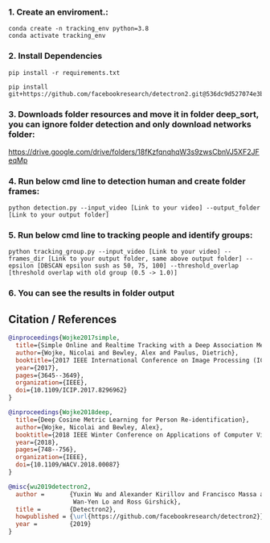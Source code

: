 ### 1. Create an enviroment.:
```
conda create -n tracking_env python=3.8
conda activate tracking_env
```

### 2. Install Dependencies
```
pip install -r requirements.txt
```
```
pip install git+https://github.com/facebookresearch/detectron2.git@536dc9d527074e3b15df5f6677ffe1f4e104a4ab
```

### 3. Downloads folder resources and move it in folder deep_sort, you can ignore folder detection and only download networks folder:
https://drive.google.com/drive/folders/18fKzfqnqhqW3s9zwsCbnVJ5XF2JFeqMp
### 4. Run below cmd line to detection human and create folder frames:
```
python detection.py --input_video [Link to your video] --output_folder [Link to your output folder]
```
### 5. Run below cmd line to tracking people and identify groups:
```
python tracking_group.py --input_video [Link to your video] --frames_dir [Link to your output folder, same above output folder] --epsilon [DBSCAN epsilon sush as 50, 75, 100] --threshold_overlap [threshold overlap with old group (0.5 -> 1.0)]
```
### 6. You can see the results in folder output

## Citation / References
```bibtex
@inproceedings{Wojke2017simple,
  title={Simple Online and Realtime Tracking with a Deep Association Metric},
  author={Wojke, Nicolai and Bewley, Alex and Paulus, Dietrich},
  booktitle={2017 IEEE International Conference on Image Processing (ICIP)},
  year={2017},
  pages={3645--3649},
  organization={IEEE},
  doi={10.1109/ICIP.2017.8296962}
}

@inproceedings{Wojke2018deep,
  title={Deep Cosine Metric Learning for Person Re-identification},
  author={Wojke, Nicolai and Bewley, Alex},
  booktitle={2018 IEEE Winter Conference on Applications of Computer Vision (WACV)},
  year={2018},
  pages={748--756},
  organization={IEEE},
  doi={10.1109/WACV.2018.00087}
}

@misc{wu2019detectron2,
  author =       {Yuxin Wu and Alexander Kirillov and Francisco Massa and
                  Wan-Yen Lo and Ross Girshick},
  title =        {Detectron2},
  howpublished = {\url{https://github.com/facebookresearch/detectron2}},
  year =         {2019}
}

